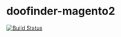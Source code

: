 # doofinder-magento2

[![Build Status](https://travis-ci.org/doofinder/doofinder-magento2.svg?branch=develop)](https://travis-ci.org/doofinder/doofinder-magento2)

